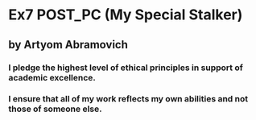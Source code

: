 # Ex7 POST_PC (My Special Stalker)
## by Artyom Abramovich

### I pledge the highest level of ethical principles in support of academic excellence.
### I ensure that all of my work reflects my own abilities and not those of someone else.





